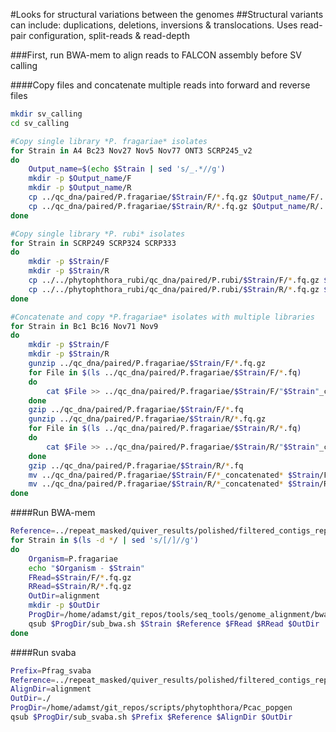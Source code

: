 #Looks for structural variations between the genomes
##Structural variants can include: duplications, deletions, inversions & translocations. Uses read-pair configuration, split-reads & read-depth

###First, run BWA-mem to align reads to FALCON assembly before SV calling

####Copy files and concatenate multiple reads into forward and reverse files

```bash
mkdir sv_calling
cd sv_calling

#Copy single library *P. fragariae* isolates
for Strain in A4 Bc23 Nov27 Nov5 Nov77 ONT3 SCRP245_v2
do
    Output_name=$(echo $Strain | sed 's/_.*//g')
    mkdir -p $Output_name/F
    mkdir -p $Output_name/R
    cp ../qc_dna/paired/P.fragariae/$Strain/F/*.fq.gz $Output_name/F/.
    cp ../qc_dna/paired/P.fragariae/$Strain/R/*.fq.gz $Output_name/R/.
done

#Copy single library *P. rubi* isolates
for Strain in SCRP249 SCRP324 SCRP333
do
    mkdir -p $Strain/F
    mkdir -p $Strain/R
    cp ../../phytophthora_rubi/qc_dna/paired/P.rubi/$Strain/F/*.fq.gz $Strain/F/.
    cp ../../phytophthora_rubi/qc_dna/paired/P.rubi/$Strain/R/*.fq.gz $Strain/R/.
done

#Concatenate and copy *P.fragariae* isolates with multiple libraries
for Strain in Bc1 Bc16 Nov71 Nov9
do
    mkdir -p $Strain/F
    mkdir -p $Strain/R
    gunzip ../qc_dna/paired/P.fragariae/$Strain/F/*.fq.gz
    for File in $(ls ../qc_dna/paired/P.fragariae/$Strain/F/*.fq)
    do
        cat $File >> ../qc_dna/paired/P.fragariae/$Strain/F/"$Strain"_concatenated_F.fq
    done
    gzip ../qc_dna/paired/P.fragariae/$Strain/F/*.fq
    gunzip ../qc_dna/paired/P.fragariae/$Strain/R/*.fq.gz
    for File in $(ls ../qc_dna/paired/P.fragariae/$Strain/R/*.fq)
    do
        cat $File >> ../qc_dna/paired/P.fragariae/$Strain/R/"$Strain"_concatenated_R.fq
    done
    gzip ../qc_dna/paired/P.fragariae/$Strain/R/*.fq
    mv ../qc_dna/paired/P.fragariae/$Strain/F/*_concatenated* $Strain/F/.
    mv ../qc_dna/paired/P.fragariae/$Strain/R/*_concatenated* $Strain/R/.
done
```

####Run BWA-mem

```bash
Reference=../repeat_masked/quiver_results/polished/filtered_contigs_repmask/polished_contigs_unmasked.fa
for Strain in $(ls -d */ | sed 's/[/]//g')
do
    Organism=P.fragariae
    echo "$Organism - $Strain"
    FRead=$Strain/F/*.fq.gz
    RRead=$Strain/R/*.fq.gz
    OutDir=alignment
    mkdir -p $OutDir
    ProgDir=/home/adamst/git_repos/tools/seq_tools/genome_alignment/bwa
    qsub $ProgDir/sub_bwa.sh $Strain $Reference $FRead $RRead $OutDir
done
```

####Run svaba

```bash
Prefix=Pfrag_svaba
Reference=../repeat_masked/quiver_results/polished/filtered_contigs_repmask/polished_contigs_unmasked.fa
AlignDir=alignment
OutDir=./
ProgDir=/home/adamst/git_repos/scripts/phytophthora/Pcac_popgen
qsub $ProgDir/sub_svaba.sh $Prefix $Reference $AlignDir $OutDir
```
